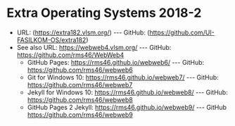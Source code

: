 # Extra Operating Systems 2018-2

* URL: (https://extra182.vlsm.org/)  --- GitHub: (https://github.com/UI-FASILKOM-OS/extra182)
* See also URL: https://webweb4.vlsm.org/ --- GitHub: https://github.com/rms46/WebWeb4
  * GitHub Pages: https://rms46.github.io/webweb6/ --- GitHub: https://github.com/rms46/webweb6
  * Git for Windows 10: https://rms46.github.io/webweb7/ --- GitHub: https://github.com/rms46/webweb7
  * Jekyll for Windows 10: https://rms46.github.io/webweb8/ --- GitHub: https://github.com/rms46/webweb8
  * GitHub Pages 2 Jekyll: https://rms46.github.io/webweb9/ --- GitHub https://github.com/rms46/webweb9
